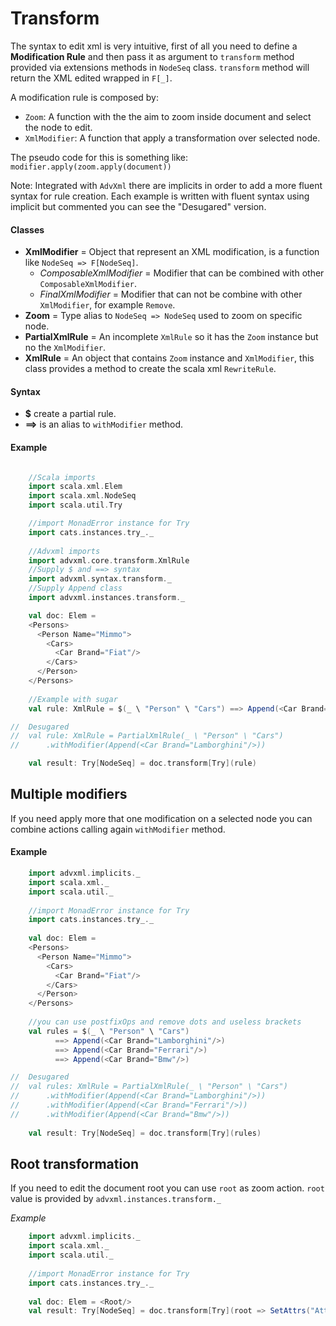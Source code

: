 # Transform
The syntax to edit xml is very intuitive, first of all you need to define a **Modification Rule**
and then pass it as argument to `transform` method provided via extensions methods in `NodeSeq` class. 
`transform` method will return the XML edited wrapped in `F[_]`.

A modification rule is composed by:
- `Zoom`: A function with the the aim to zoom inside document and select the node to edit.
- `XmlModifier`: A function that apply a transformation over selected node.

The pseudo code for this is something like: `modifier.apply(zoom.apply(document))`

Note: Integrated with `AdvXml` there are implicits in order to add a more fluent syntax for rule creation.
Each example is written with fluent syntax using implicit but commented you can see the "Desugared" version.
 
#### Classes
- **XmlModifier** = Object that represent an XML modification, is a function like `NodeSeq => F[NodeSeq]`.
   - *ComposableXmlModifier* = Modifier that can be combined with other `ComposableXmlModifier`.
   - *FinalXmlModifier* = Modifier that can not be combine with other `XmlModifier`, for example `Remove`.
- **Zoom** = Type alias to `NodeSeq => NodeSeq` used to zoom on specific node.
- **PartialXmlRule** = An incomplete `XmlRule` so it has the `Zoom` instance but no the `XmlModifier`.
- **XmlRule** = An object that contains `Zoom` instance and `XmlModifier`, this class provides a method to create the 
scala xml `RewriteRule`.

#### Syntax
- **$** create a partial rule.
- **==>** is an alias to `withModifier` method.
 
#### Example
```scala

    //Scala imports
    import scala.xml.Elem
    import scala.xml.NodeSeq
    import scala.util.Try

    //import MonadError instance for Try
    import cats.instances.try_._
    
    //Advxml imports
    import advxml.core.transform.XmlRule
    //Supply $ and ==> syntax
    import advxml.syntax.transform._
    //Supply Append class
    import advxml.instances.transform._

    val doc: Elem = 
    <Persons>
      <Person Name="Mimmo">
        <Cars>
          <Car Brand="Fiat"/>
        </Cars>
      </Person>
    </Persons>
    
    //Example with sugar
    val rule: XmlRule = $(_ \ "Person" \ "Cars") ==> Append(<Car Brand="Lamborghini"/>) 

//  Desugared
//  val rule: XmlRule = PartialXmlRule(_ \ "Person" \ "Cars")
//      .withModifier(Append(<Car Brand="Lamborghini"/>))

    val result: Try[NodeSeq] = doc.transform[Try](rule)
```

## Multiple modifiers
If you need apply more that one modification on 
a selected node you can combine actions calling again `withModifier` method.

#### Example
```scala
    import advxml.implicits._
    import scala.xml._
    import scala.util._
   
    //import MonadError instance for Try
    import cats.instances.try_._
    
    val doc: Elem = 
    <Persons>
      <Person Name="Mimmo">
        <Cars>
          <Car Brand="Fiat"/>
        </Cars>
      </Person>
    </Persons>
    
    //you can use postfixOps and remove dots and useless brackets 
    val rules = $(_ \ "Person" \ "Cars") 
          ==> Append(<Car Brand="Lamborghini"/>)
          ==> Append(<Car Brand="Ferrari"/>)
          ==> Append(<Car Brand="Bmw"/>)

//  Desugared
//  val rules: XmlRule = PartialXmlRule(_ \ "Person" \ "Cars")
//      .withModifier(Append(<Car Brand="Lamborghini"/>))
//      .withModifier(Append(<Car Brand="Ferrari"/>))
//      .withModifier(Append(<Car Brand="Bmw"/>))
        
    val result: Try[NodeSeq] = doc.transform[Try](rules)  
```

## Root transformation
If you need to edit the document root you can use `root` as zoom action.
`root` value is provided by `advxml.instances.transform._` 

 *Example*
```scala
    import advxml.implicits._
    import scala.xml._
    import scala.util._
    
    //import MonadError instance for Try
    import cats.instances.try_._
    
    val doc: Elem = <Root/>
    val result: Try[NodeSeq] = doc.transform[Try](root => SetAttrs("Attr1" := "TEST"))
```